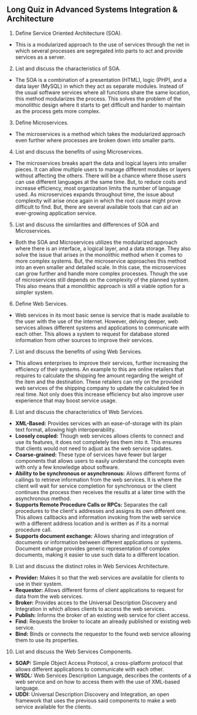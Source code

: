 ## Long Quiz in Advanced Systems Integration & Architecture
1. Define Service Oriented Architecture (SOA).
- This is a modularized approach to the use of services through the net in which several processes are segregated into parts to act and provide services as a server.

2. List and discuss the characteristics of SOA.
- The SOA is a combination of a presentation (HTML), logic (PHP), and a data layer (MySQL) in which they act as separate modules. Instead of the usual software services where all functions share the same location, this method modularizes the process. This solves the problem of the monolithic design where it starts to get difficult and harder to maintain as the process gets more complex.

3. Define Microservices.
- The microservices is a method which takes the modularized approach even further where processes are broken down into smaller parts. 

4. List and discuss the benefits of using Microservices.
- The microservices breaks apart the data and logical layers into smaller pieces. It can allow multiple users to manage different modules or layers without affecting the others. There will be a chance where those users can use different languages at the same time. But, to reduce costs and increase efficiency, most organization limits the number of language used. As microservices expands throughout time, the issue about complexity will arise once again in which the root cause might prove difficult to find. But, there are several available tools that can aid an ever-growing application service.

5. List and discuss the similarities and differences of SOA and Microservices.
- Both the SOA and Microservices utilizes the modularized approach where there is an interface, a logical layer, and a data storage. They also solve the issue that arises in the monolithic method when it comes to more complex systems. But, the microservice approaches this method into an even smaller and detailed scale. In this case, the microservices can grow further and handle more complex processes. Though the use of microservices still depends on the complexity of the planned system. This also means that a monolithic approach is still a viable option for a simpler system.

6. Define Web Services.
- Web services in its most basic sense is service that is made available to the user with the use of the internet. However, delving deeper, web services allows different systems and applications to communicate with each other. This allows a system to request for database stored information from other sources to improve their services.

7. List and discuss the benefits of using Web Services.
- This allows enterprises to improve their services, further increasing the efficiency of their systems. An example to this are online retailers that requires to calculate the shipping fee amount regarding the weight of the item and the destination. These retailers can rely on the provided web services of the shipping company to update the calculated fee in real time. Not only does this increase efficiency but also improve user experience that may boost service usage.

8. List and discuss the characteristics of Web Services.
- **XML-Based:** Provides services with an ease-of-storage with its plain text format, allowing high interoperability.
- **Loosely coupled:** Though web services allows clients to connect and use its features, it does not completely ties them into it. This ensures that clients would not need to adjust as the web service updates.
- **Coarse-grained:** These type of services have fewer but larger components that allows users to easily understand the concepts even with only a few knowledge about software. 
- **Ability to be synchronous or asynchronous:** Allows different forms of callings to retrieve information from the web services. It is where the client will wait for service completion for synchronous or the client continues the process then receives the results at a later time with the asynchronous method.
- **Supports Remote Procedure Calls or RPCs:** Separates the call procedures to the client's addresses and assigns its own different one. This allows callbacks and information invoking from the web service with a different address location and is written as if its a normal procedure call.
- **Supports document exchange:** Allows sharing and integration of documents or information between different applications or systems. Document exhange provides generic representation of complex documents, making it easier to use such data to a different location.

9. List and discuss the distinct roles in Web Services Architecture.
- **Provider:** Makes it so that the web services are available for clients to use in their system.
- **Requestor:** Allows different forms of client applications to request for data from the web services.
- **Broker:** Provides acces to the Universal Description Discovery and Integration in which allows clients to access the web services.
- **Publish:** Informs the broker of an existing web service for client access.
- **Find:** Requests the broker to locate an already published or existing web service.
- **Bind:** Binds or connects the requestor to the found web service allowing them to use its properties.

10. List and discuss the Web Services Components.
- **SOAP:** Simple Object Access Protocol, a cross-platform protocol that allows different applications to communicate with each other.
- **WSDL:** Web Services Description Language, describes the contents of a web service and on how to access them with the use of XML-based language.
- **UDDI:**  Universal Description Discovery and Integration, an open framework that uses the previous said components to make a web service available for the clients.